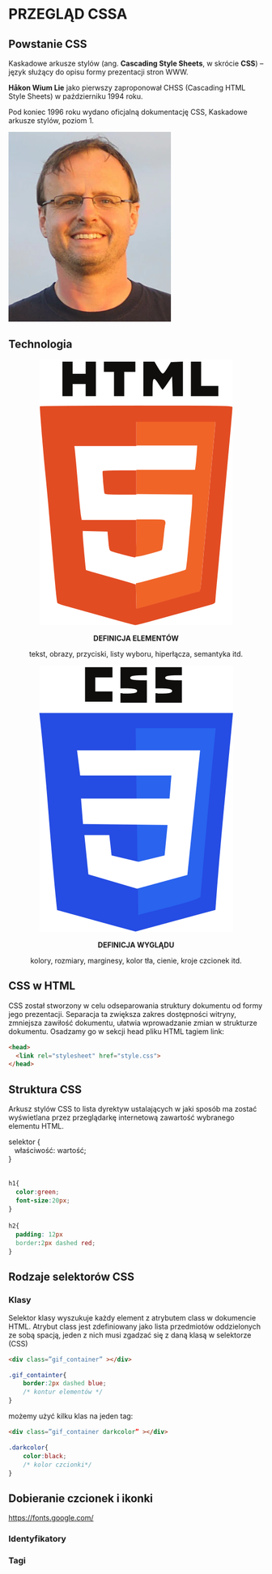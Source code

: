 # PRZEGLĄD CSSA
## Powstanie CSS
<div class="standardWrapper">
  <div>
  Kaskadowe arkusze stylów (ang. <b>Cascading Style Sheets</b>, w skrócie <b>CSS</b>) – język służący do opisu formy prezentacji stron WWW. 

  **Håkon Wium Lie** jako pierwszy zaproponował CHSS (Cascading HTML Style Sheets) w październiku 1994 roku.

  Pod koniec 1996 roku wydano oficjalną dokumentację CSS, Kaskadowe arkusze stylów, poziom 1.
  </div>
  <div>

  ![Håkon Wium Lie](../images/css_hakon_lie.webp)
  </div>
</div>

## Technologia 
<div class="standardWrapper reverse">
<div style="text-align:center;">

  ![html logo](../images/html5_logo.svg)
  
  **DEFINICJA ELEMENTÓW**

  tekst, obrazy, przyciski, listy wyboru, hiperłącza, semantyka itd.
</div>
<div style="text-align:center;">

  ![css logo](../images/css3_logo.svg)  
  
  **DEFINICJA WYGLĄDU**

  kolory, rozmiary, marginesy, kolor tła, cienie, kroje czcionek itd.
</div>
</div>

## CSS w HTML
CSS został stworzony w celu odseparowania struktury dokumentu od formy jego prezentacji. Separacja ta zwiększa zakres dostępności witryny, zmniejsza zawiłość dokumentu, ułatwia wprowadzanie zmian w strukturze dokumentu.
Osadzamy go w sekcji head pliku HTML tagiem link:

```html
<head>
  <link rel="stylesheet" href="style.css">
</head>
```

## Struktura CSS
Arkusz stylów CSS to lista dyrektyw ustalających w jaki sposób ma zostać wyświetlana przez przeglądarkę internetową zawartość wybranego elementu HTML.


<div class="standardWrapper reverse">
  <div class="exampleTagsContainer">
    <div class="exampleTag">
      <span style="color:var(--green);">selektor</span>
      <span style="color:var(--red);">{</span><br />
      <span style="color:var(--blue);">&nbsp;&nbsp;&nbsp;właściwość:</span>
      <span style="color:var(--pink);">wartość;</span><br />
      <span style="color:var(--red);">}</span><br />
    </div>
  </div><br />
  <div>

  ```css
  h1{
    color:green;
    font-size:20px;
  }

  h2{ 
    padding: 12px
    border:2px dashed red;
  }
  ```
  </div>
</div>

## Rodzaje selektorów CSS
### Klasy
Selektor klasy wyszukuje każdy element z atrybutem class w dokumencie HTML. Atrybut class jest zdefiniowany jako lista przedmiotów oddzielonych ze sobą spacją, jeden z nich musi zgadzać się z daną klasą w selektorze (CSS)
```html
<div class=”gif_container” ></div>
```
```css
.gif_containter{
	border:2px dashed blue;
	/* kontur elementów */
}

```

możemy użyć kilku klas na jeden tag:

```html
<div class=”gif_container darkcolor” ></div>
```
```css
.darkcolor{
	color:black;
	/* kolor czcionki*/
}

```

## Dobieranie czcionek i ikonki
https://fonts.google.com/

### Identyfikatory
<!-- TODO: ZROBIĆ -->
### Tagi
<!-- TODO: ZROBIĆ -->


